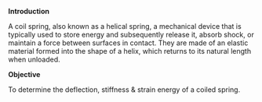 **Introduction**

A coil spring, also known as a helical spring, a mechanical device that is typically used to store energy and subsequently release it, absorb shock, or maintain a force between surfaces in contact. They are made of an elastic material formed into the shape of a helix, which returns to its natural length when unloaded.


**Objective**

To determine the deflection, stiffness & strain energy of a coiled spring. 



